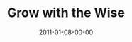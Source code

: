 ---
layout: message
category: message
series: "Grow Up"
title: "Grow with the Wise"
date: 2011-01-08-00-00
message_id: 652
audio: "http://s3.amazonaws.com/crossroads-media/messages/audio/Power_of_Giving.mp3"
audio-duration: "38:51"
audio: "http://s3.amazonaws.com/crossroads-media/messages/audio/growup02.mp3"
audio-duration: "39:29"
program: "http://s3.amazonaws.com/crossroads-media/documents/01_08-09_11Program.pdf"
description: "Chuck Mingo talks about growing through intentional community."
video: "http://s3.amazonaws.com/crossroads-media/messages/video/growup02.mp4"
video-duration: "39:34"
video-image: "http://s3.amazonaws.com/crossroads-media/images/chuckstillweb.jpg"
tag: 
 - money
 - generosity
 - giving
 - tithing
 - investing
 - miracle
 - tome
 - mingo
 - community
 - intentionality
explicit: false
---